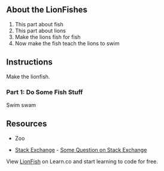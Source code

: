 ## About the LionFishes

1. This part about fish
2. This part about lions
3. Make the lions fish for fish
4. Now make the fish teach the lions to swim

## Instructions

Make the lionfish.

### Part 1: Do Some Fish Stuff
Swim swam

## Resources
- Zoo
* [Stack Exchange](http://www.stackexchange.com) - [Some Question on Stack Exchange](http://www.stackexchange.com/questions/123)

<p class='util--hide'>View <a href='https://learn.co/lessons/lionfish'>LionFish</a> on Learn.co and start learning to code for free.</p>
